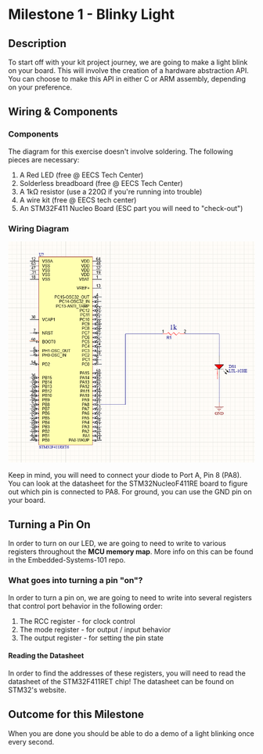 # Milestone 1 - Blinky Light

## Description

To start off with your kit project journey, we are going to make a light blink on your board. This will involve the creation of a hardware abstraction API. You can choose to make this API in either C or ARM assembly, depending on your preference.

## Wiring & Components

### Components

The diagram for this exercise doesn't involve soldering. The following pieces are necessary:

1. A Red LED (free @ EECS Tech Center)
2. Solderless breadboard (free @ EECS Tech Center)
3. A 1kΩ resistor (use a 220Ω if you're running into trouble) 
4. A wire kit (free @ EECS tech center)
5. An STM32F411 Nucleo Board (ESC part you will need to "check-out")

### Wiring Diagram

![diagram](./Milestone1CircuitDiagram.png)

Keep in mind, you will need to connect your diode to Port A, Pin 8 (PA8). You can look at the datasheet for the STM32NucleoF411RE board to figure out which pin is connected to PA8. For ground, you can use the GND pin on your board.

## Turning a Pin On

In order to turn on our LED, we are going to need to write to various registers throughout the **MCU memory map**. More info on this can be found in the Embedded-Systems-101 repo.

### What goes into turning a pin "on"?

In order to turn a pin on, we are going to need to write into several registers that control port behavior in the following order:

1. The RCC register - for clock control
2. The mode register - for output / input behavior
3. The output register - for setting the pin state

#### Reading the Datasheet

In order to find the addresses of these registers, you will need to read the datasheet of the STM32F411RET chip! The datasheet can be found on STM32's website.

## Outcome for this Milestone

When you are done you should be able to do a demo of a light blinking once every second. 